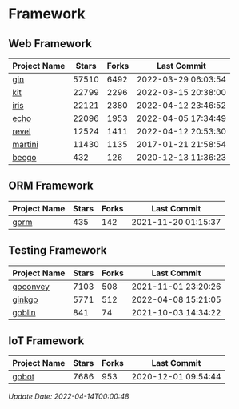 # Framework

## Web Framework
| Project Name | Stars | Forks | Last Commit |
| ------------ | ----- | ----- | ----------- |
| [gin](https://github.com/gin-gonic/gin) | 57510 | 6492 | 2022-03-29 06:03:54 |
| [kit](https://github.com/go-kit/kit) | 22799 | 2296 | 2022-03-15 20:38:00 |
| [iris](https://github.com/kataras/iris) | 22121 | 2380 | 2022-04-12 23:46:52 |
| [echo](https://github.com/labstack/echo) | 22096 | 1953 | 2022-04-05 17:34:49 |
| [revel](https://github.com/revel/revel) | 12524 | 1411 | 2022-04-12 20:53:30 |
| [martini](https://github.com/go-martini/martini) | 11430 | 1135 | 2017-01-21 21:58:54 |
| [beego](https://github.com/astaxie/beego) | 432 | 126 | 2020-12-13 11:36:23 |

## ORM Framework
| Project Name | Stars | Forks | Last Commit |
| ------------ | ----- | ----- | ----------- |
| [gorm](https://github.com/jinzhu/gorm) | 435 | 142 | 2021-11-20 01:15:37 |

## Testing Framework
| Project Name | Stars | Forks | Last Commit |
| ------------ | ----- | ----- | ----------- |
| [goconvey](https://github.com/smartystreets/goconvey) | 7103 | 508 | 2021-11-01 23:20:26 |
| [ginkgo](https://github.com/onsi/ginkgo) | 5771 | 512 | 2022-04-08 15:21:05 |
| [goblin](https://github.com/franela/goblin) | 841 | 74 | 2021-10-03 14:34:22 |

## IoT Framework
| Project Name | Stars | Forks | Last Commit |
| ------------ | ----- | ----- | ----------- |
| [gobot](https://github.com/hybridgroup/gobot) | 7686 | 953 | 2020-12-01 09:54:44 |

*Update Date: 2022-04-14T00:00:48*